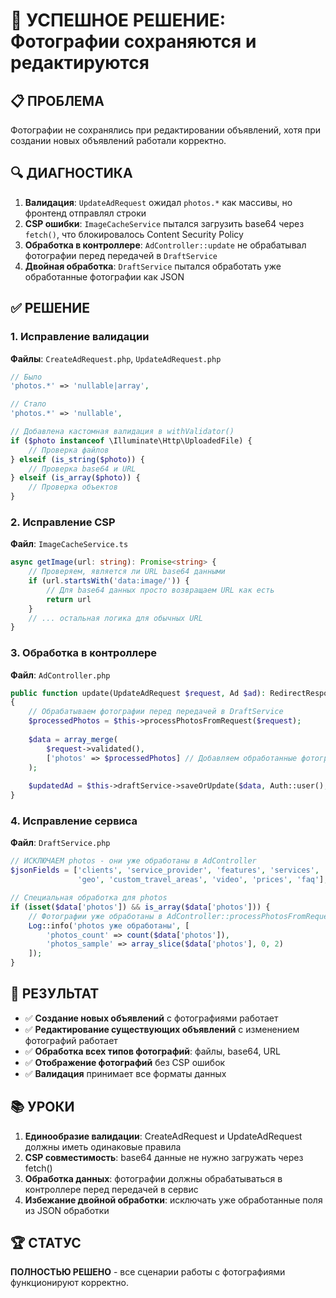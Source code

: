 # 🎉 УСПЕШНОЕ РЕШЕНИЕ: Фотографии сохраняются и редактируются

## 📋 ПРОБЛЕМА
Фотографии не сохранялись при редактировании объявлений, хотя при создании новых объявлений работали корректно.

## 🔍 ДИАГНОСТИКА
1. **Валидация**: `UpdateAdRequest` ожидал `photos.*` как массивы, но фронтенд отправлял строки
2. **CSP ошибки**: `ImageCacheService` пытался загрузить base64 через `fetch()`, что блокировалось Content Security Policy
3. **Обработка в контроллере**: `AdController::update` не обрабатывал фотографии перед передачей в `DraftService`
4. **Двойная обработка**: `DraftService` пытался обработать уже обработанные фотографии как JSON

## ✅ РЕШЕНИЕ

### 1. Исправление валидации
**Файлы**: `CreateAdRequest.php`, `UpdateAdRequest.php`
```php
// Было
'photos.*' => 'nullable|array',

// Стало
'photos.*' => 'nullable',

// Добавлена кастомная валидация в withValidator()
if ($photo instanceof \Illuminate\Http\UploadedFile) {
    // Проверка файлов
} elseif (is_string($photo)) {
    // Проверка base64 и URL
} elseif (is_array($photo)) {
    // Проверка объектов
}
```

### 2. Исправление CSP
**Файл**: `ImageCacheService.ts`
```typescript
async getImage(url: string): Promise<string> {
    // Проверяем, является ли URL base64 данными
    if (url.startsWith('data:image/')) {
        // Для base64 данных просто возвращаем URL как есть
        return url
    }
    // ... остальная логика для обычных URL
}
```

### 3. Обработка в контроллере
**Файл**: `AdController.php`
```php
public function update(UpdateAdRequest $request, Ad $ad): RedirectResponse
{
    // Обрабатываем фотографии перед передачей в DraftService
    $processedPhotos = $this->processPhotosFromRequest($request);
    
    $data = array_merge(
        $request->validated(),
        ['photos' => $processedPhotos] // Добавляем обработанные фотографии
    );
    
    $updatedAd = $this->draftService->saveOrUpdate($data, Auth::user(), $ad->id);
}
```

### 4. Исправление сервиса
**Файл**: `DraftService.php`
```php
// ИСКЛЮЧАЕМ photos - они уже обработаны в AdController
$jsonFields = ['clients', 'service_provider', 'features', 'services', 'schedule',
               'geo', 'custom_travel_areas', 'video', 'prices', 'faq'];

// Специальная обработка для photos
if (isset($data['photos']) && is_array($data['photos'])) {
    // Фотографии уже обработаны в AdController::processPhotosFromRequest
    Log::info('photos уже обработаны', [
        'photos_count' => count($data['photos']),
        'photos_sample' => array_slice($data['photos'], 0, 2)
    ]);
}
```

## 🎯 РЕЗУЛЬТАТ
- ✅ **Создание новых объявлений** с фотографиями работает
- ✅ **Редактирование существующих объявлений** с изменением фотографий работает
- ✅ **Обработка всех типов фотографий**: файлы, base64, URL
- ✅ **Отображение фотографий** без CSP ошибок
- ✅ **Валидация** принимает все форматы данных

## 📚 УРОКИ
1. **Единообразие валидации**: CreateAdRequest и UpdateAdRequest должны иметь одинаковые правила
2. **CSP совместимость**: base64 данные не нужно загружать через fetch()
3. **Обработка данных**: фотографии должны обрабатываться в контроллере перед передачей в сервис
4. **Избежание двойной обработки**: исключать уже обработанные поля из JSON обработки

## 🏆 СТАТУС
**ПОЛНОСТЬЮ РЕШЕНО** - все сценарии работы с фотографиями функционируют корректно.
